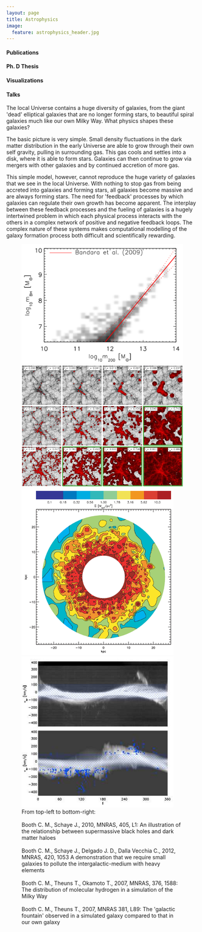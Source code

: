 ```yaml
---
layout: page
title: Astrophysics
image:
  feature: astrophysics_header.jpg
---
```


<div class="row">
  <div class="col-lg-3 col-sm-6 front-box">
    <h4>Publications</h4>
    <a href="astrophysics/publications"><span class="front-box-icon"><i class="fa fa-align-left fa-5x"></i></span></a>
  </div>
  <div class="col-lg-3 col-sm-6 front-box">
    <h4>Ph. D Thesis</h4>
    <a href="astrophysics/thesis"><span class="front-box-icon"><i class="fa fa-book fa-5x"></i></span></a>
  </div>
  <div class="col-lg-3 col-sm-6 front-box">
    <h4>Visualizations</h4>
    <a href="astrophysics/visualizations"><i class="fa fa-video-camera fa-5x"></i></a>
  </div>
  <div class="col-lg-3 col-sm-6 front-box">
    <h4>Talks</h4>
    <a href="astrophysics/talks"><i class="fa fa-volume-up fa-5x"></i></a>
  </div>
</div>

The local Universe contains a huge diversity of galaxies, from the giant 'dead' elliptical galaxies that are no longer forming stars, to beautiful spiral galaxies much like our own Milky Way. What physics shapes these galaxies?

The basic picture is very simple. Small density fluctuations in the dark matter distribution in the early Universe are able to grow through their own self gravity, pulling in surrounding gas. This gas cools and settles into a disk, where it is able to form stars. Galaxies can then continue to grow via mergers with other galaxies and by continued accretion of more gas.

This simple model, however, cannot reproduce the huge variety of galaxies that we see in the local Universe. With nothing to stop gas from being accreted into galaxies and forming stars, all galaxies become massive and are always forming stars. The need for 'feedback' processes by which galaxies can regulate their own growth has become apparent. The interplay between these feedback processes and the fueling of galaxies is a hugely intertwined problem in which each physical process interacts with the others in a complex network of positive and negative feedback loops. The complex nature of these systems makes computational modelling of the galaxy formation process both difficult and scientifically rewarding.

<figure class="half">
  <a href="../images/astrophysics/research-bhdm.png"><img src="../images/astrophysics/research-bhdm.png" alt="image"></a>
  <a href="../images/astrophysics/research-spheres.png"><img src="../images/astrophysics/research-spheres.png" alt="image"></a>
  <a href="../images/astrophysics/research-ism.png"><img src="../images/astrophysics/research-ism.png" alt="image"></a>
  <a href="../images/astrophysics/research-hvcs.png"><img src="../images/astrophysics/research-hvcs.png" alt="image"></a>

<figcaption>
  From top-left to bottom-right:<br/><br />
  Booth C. M., Schaye J., 2010, MNRAS, 405, L1: An illustration of the relationship between supermassive black holes and dark matter haloes<br /><br />
  Booth C. M., Schaye J., Delgado J. D., Dalla Vecchia C., 2012, MNRAS, 420, 1053 A demonstration that we require small galaxies to pollute the intergalactic-medium with heavy elements<br /><br />
  Booth C. M., Theuns T., Okamoto T., 2007, MNRAS, 376, 1588: The distribution of molecular hydrogen in a simulation of the Milky Way<br /><br />
  Booth C. M., Theuns T., 2007, MNRAS 381, L89: The 'galactic fountain' observed in a simulated galaxy compared to that in our own galaxy
</figcaption>
</figure>
